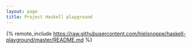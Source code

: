 ```yaml
---
layout: page
title: Project Haskell playground
---
```


{% remote_include https://raw.githubusercontent.com/hielsnoppe/haskell-playground/master/README.md %}
